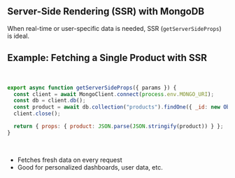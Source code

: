 ## Server-Side Rendering (SSR) with MongoDB

When real-time or user-specific data is needed, SSR (`getServerSideProps`) is ideal.

## Example: Fetching a Single Product with SSR
&nbsp;

```jsx
export async function getServerSideProps({ params }) {
  const client = await MongoClient.connect(process.env.MONGO_URI);
  const db = client.db();
  const product = await db.collection("products").findOne({ _id: new ObjectId(params.id) });
  client.close();

  return { props: { product: JSON.parse(JSON.stringify(product)) } };
}
```
&nbsp;
* Fetches fresh data on every request
* Good for personalized dashboards, user data, etc.